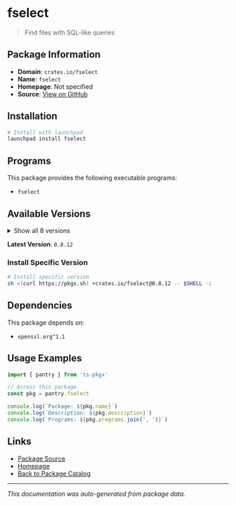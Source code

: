 # fselect

> Find files with SQL-like queries

## Package Information

- **Domain**: `crates.io/fselect`
- **Name**: `fselect`
- **Homepage**: Not specified
- **Source**: [View on GitHub](https://github.com/pkgxdev/pantry/tree/main/projects/crates.io/fselect/package.yml)

## Installation

```bash
# Install with launchpad
launchpad install fselect
```

## Programs

This package provides the following executable programs:

- `fselect`

## Available Versions

<details>
<summary>Show all 8 versions</summary>

- `0.8.12`, `0.8.11`, `0.8.10`, `0.8.9`, `0.8.8`
- `0.8.6`, `0.8.5`, `0.8.4`

</details>

**Latest Version**: `0.8.12`

### Install Specific Version

```bash
# Install specific version
sh <(curl https://pkgx.sh) +crates.io/fselect@0.8.12 -- $SHELL -i
```

## Dependencies

This package depends on:

- `openssl.org^1.1`

## Usage Examples

```typescript
import { pantry } from 'ts-pkgx'

// Access this package
const pkg = pantry.fselect

console.log(`Package: ${pkg.name}`)
console.log(`Description: ${pkg.description}`)
console.log(`Programs: ${pkg.programs.join(', ')}`)
```

## Links

- [Package Source](https://github.com/pkgxdev/pantry/tree/main/projects/crates.io/fselect/package.yml)
- [Homepage](#)
- [Back to Package Catalog](../package-catalog.md)

---

*This documentation was auto-generated from package data.*

